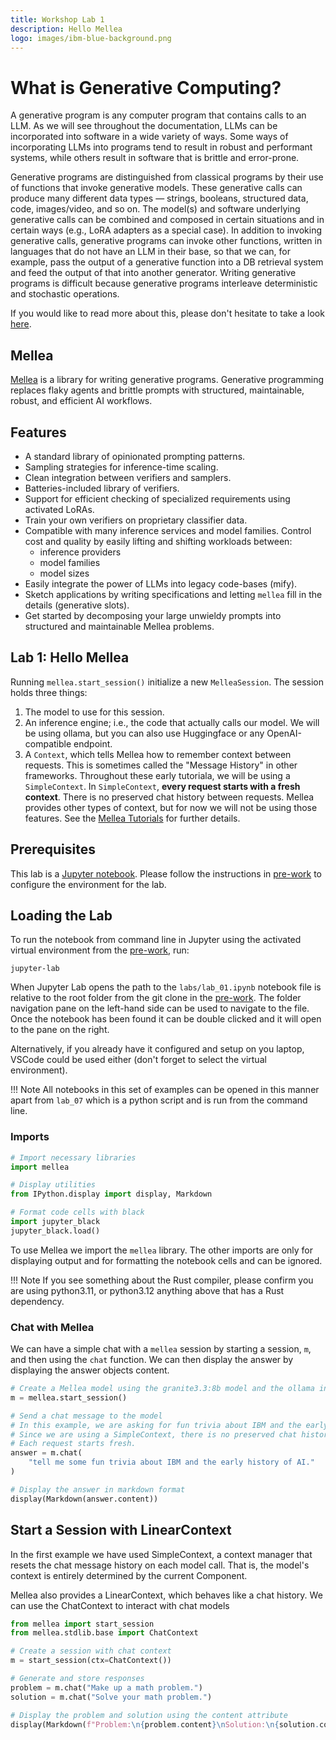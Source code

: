 ```yaml
---
title: Workshop Lab 1
description: Hello Mellea
logo: images/ibm-blue-background.png
---
```


# What is Generative Computing?

A generative program is any computer program that contains calls to an LLM. As we will see throughout the documentation, LLMs can be incorporated into software in a wide variety of ways. Some ways of incorporating LLMs into programs tend to result in robust and performant systems, while others result in software that is brittle and error-prone.

Generative programs are distinguished from classical programs by their use of functions that invoke generative models. These generative calls can produce many different data types — strings, booleans, structured data, code, images/video, and so on. The model(s) and software underlying generative calls can be combined and composed in certain situations and in certain ways (e.g., LoRA adapters as a special case). In addition to invoking generative calls, generative programs can invoke other functions, written in languages that do not have an LLM in their base, so that we can, for example, pass the output of a generative function into a DB retrieval system and feed the output of that into another generator. Writing generative programs is difficult because generative programs interleave deterministic and stochastic operations.

If you would like to read more about this, please don't hesitate to take a look [here](https://docs.mellea.ai/overview/project-mellea).

## Mellea

[Mellea](https://github.com/generative-computing/mellea) is a library for writing generative programs. Generative programming replaces flaky agents and brittle prompts with structured, maintainable, robust, and efficient AI workflows.

## Features

- A standard library of opinionated prompting patterns.
- Sampling strategies for inference-time scaling.
- Clean integration between verifiers and samplers.
- Batteries-included library of verifiers.
- Support for efficient checking of specialized requirements using activated LoRAs.
- Train your own verifiers on proprietary classifier data.
- Compatible with many inference services and model families. Control cost and quality by easily lifting and shifting workloads between:
  - inference providers
  - model families
  - model sizes
- Easily integrate the power of LLMs into legacy code-bases (mify).
- Sketch applications by writing specifications and letting `mellea` fill in the details (generative slots).
- Get started by decomposing your large unwieldy prompts into structured and maintainable Mellea problems.



## Lab 1: Hello Mellea

Running `mellea.start_session()` initialize a new `MelleaSession`. The session holds three things:

1. The model to use for this session.
2. An inference engine; i.e., the code that actually calls our model. We will be using ollama, but you can also use Huggingface or any OpenAI-compatible endpoint.
3. A `Context`, which tells Mellea how to remember context between requests. This is sometimes called the "Message History" in other frameworks. Throughout these early tutoriala, we will be using a `SimpleContext`. In `SimpleContext`, **every request starts with a fresh context**. There is no preserved chat history between requests. Mellea provides other types of context, but for now we will not be using those features. See the [Mellea Tutorials](https://github.com/generative-computing/mellea) for further details.



## Prerequisites

This lab is a [Jupyter notebook](https://jupyter.org/). Please follow the instructions in [pre-work](../labs/pre_work.md) to configure the environment for the lab.




## Loading the Lab

To run the notebook from command line in Jupyter using the activated virtual environment from the [pre-work](../labs/pre_work.md), run:

```shell
jupyter-lab
```

When Jupyter Lab opens the path to the `labs/lab_01.ipynb` notebook file is relative to the root folder from the git clone in the  [pre-work](../labs/pre_work.md). The folder navigation pane on the left-hand side can be used to navigate to the file. Once the notebook has been found it can be double clicked and it will open to the pane on the right.

Alternatively, if you already have it configured and setup on you laptop, VSCode could be used either (don't forget to select the virtual environment).



!!! Note
    All notebooks in this set of examples can be opened in this manner apart from `lab_07` which is a python script and is run from the command line.



### Imports

```python
# Import necessary libraries
import mellea

# Display utilities
from IPython.display import display, Markdown

# Format code cells with black
import jupyter_black
jupyter_black.load() 
```

To use Mellea we import the `mellea` library. The other imports are only for displaying output and for formatting the notebook cells and can be ignored.

!!! Note
    If you see something about the Rust compiler, please confirm you are using python3.11, or python3.12 anything above that has a Rust dependency.

### Chat with Mellea

We can have a simple chat with a `mellea` session by starting a session, `m`, and then using the `chat` function. We can then display the answer by displaying the answer objects content.

```python
# Create a Mellea model using the granite3.3:8b model and the ollama inference engine
m = mellea.start_session()

# Send a chat message to the model
# In this example, we are asking for fun trivia about IBM and the early history of AI.
# Since we are using a SimpleContext, there is no preserved chat history between requests.
# Each request starts fresh.
answer = m.chat(
    "tell me some fun trivia about IBM and the early history of AI."
)

# Display the answer in markdown format
display(Markdown(answer.content))
```



## Start a Session with LinearContext

In the first example we have used SimpleContext, a context manager that resets the chat message history on each model call. That is, the model's context is entirely determined by the current Component.

Mellea also provides a LinearContext, which behaves like a chat history. We can use the ChatContext to interact with chat models

```python
from mellea import start_session
from mellea.stdlib.base import ChatContext

# Create a session with chat context
m = start_session(ctx=ChatContext())

# Generate and store responses
problem = m.chat("Make up a math problem.")
solution = m.chat("Solve your math problem.")

# Display the problem and solution using the content attribute
display(Markdown(f"Problem:\n{problem.content}\nSolution:\n{solution.content}"))
```

